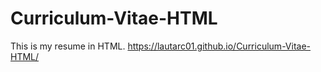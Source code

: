 # Curriculum-Vitae-HTML
This is my resume in HTML. 
https://lautarc01.github.io/Curriculum-Vitae-HTML/
